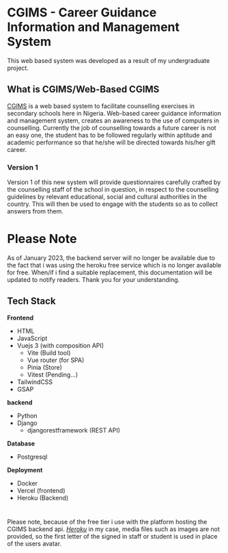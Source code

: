 # CGIMS - Career Guidance Information and Management System

This web based system was developed as a result of my undergraduate project.

## What is CGIMS/Web-Based CGIMS

[CGIMS](https://cgims.vercel.app/) is a web based system to facilitate counselling exercises in secondary schools here in Nigeria.
Web-based career guidance information and management system, creates an awareness to the use of computers in counselling. Currently the job of counselling towards a future career is not an easy one, the student has to be followed regularly within aptitude and academic performance so that he/she will be directed towards his/her gift career.


### Version 1

Version 1 of this new system will provide questionnaires carefully crafted by the counselling staff of the school in question, in respect to the counselling guidelines by relevant educational, social and cultural authorities in the country. This will then be used to engage with the students so as to collect answers from them.


# Please Note

As of January 2023, the backend server will no longer be available due to the fact that i was using the heroku free service which is no longer available for free. When/if i find a suitable replacement, this documentation will be updated to notify readers. Thank you for your understanding.

## Tech Stack

**Frontend**
* HTML
* JavaScript
* Vuejs 3 (with composition API)
    * Vite (Build tool)
    * Vue router (for SPA)
    * Pinia (Store)
    * Vitest (Pending...)
* TailwindCSS
* GSAP

**backend**
* Python
* Django
    * djangorestframework (REST API)

**Database**
* Postgresql

**Deployment**
* Docker
* Vercel (frontend)
* Heroku (Backend)

#
Please note, because of the free tier i use with the platform hosting the CGIMS backend api. _[Heroku](https://heroku.com)_ in my case, media files such as images are not provided, so the first letter of the signed in staff or student is used in place of the users avatar.
